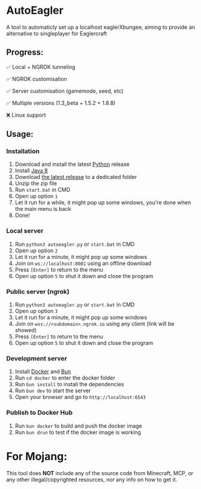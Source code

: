 # AutoEagler
A tool to automaticly set up a localhost eaglerXbungee, aiming to provide an alternative to singleplayer for Eaglercraft

## Progress:
✅ Local + NGROK tunneling

✅ NGROK customisation

✅ Server customisation (gamemode, seed, etc)

✅ Multiple versions (1.3_beta + 1.5.2 + 1.8.8)

❌ Linux support

## Usage:

### Installation

1. Download and install the latest [Python](https://python.org) release
3. Install [Java 8](https://java.com/download/)
4. Download [the latest release](https://github.com/wxnnvs/AutoEagler/releases/latest) to a dedicated folder
4. Unzip the zip file
5. Run `start.bat` in CMD
6. Open up option `1`
7. Let it run for a while, it might pop up some windows, you're done when the main menu is back
8. Done!

### Local server

1. Run `python3 autoeagler.py` or `start.bat` in  CMD
2. Open up option `2`
3. Let it run for a minute, it might pop up some windows
4. Join on `ws://localhost:8081` using an offline download
5. Press `[Enter]` to return to the menu
6. Open up option `5` to shut it down and close the program

### Public server (ngrok)

1. Run `python3 autoeagler.py` or `start.bat` in  CMD
2. Open up option `3`
3. Let it run for a minute, it might pop up some windows
4. Join on `wss://<subdomain>.ngrok.io` using any client (link will be showed)
5. Press `[Enter]` to return to the menu
6. Open up option `5` to shut it down and close the program

### Development server

1. Install [Docker](https://www.docker.com/products/docker-desktop) and [Bun](https://bun.sh)
2. Run `cd docker` to enter the docker folder
3. Run `bun install` to install the dependencies
4. Run `bun dev` to start the server
5. Open your browser and go to `http://localhost:6543`

### Publish to Docker Hub

1. Run `bun docker` to build and push the docker image
2. Run `bun drun` to test if the docker image is working

# For Mojang:
This tool does **NOT** include any of the source code from Minecraft, MCP, or any other illegal/copyrighted resources, nor any info on how to get it.